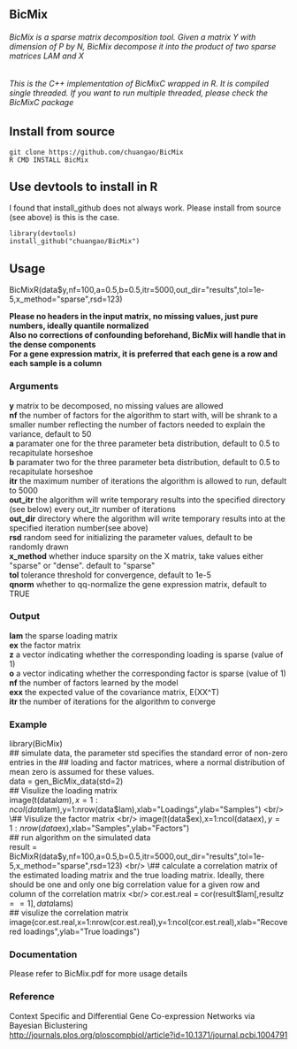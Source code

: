 ## BicMix

###### BicMix is a sparse matrix decomposition tool. Given a matrix Y with dimension of P by N, BicMix decompose it into the product of two sparse matrices LAM and X

###### This is the C++ implementation of BicMixC wrapped in R. It is compiled single threaded. If you want to run multiple threaded, please check the BicMixC package 


## Install from source

`git clone https://github.com/chuangao/BicMix` <br/>
`R CMD INSTALL BicMix` <br/>

## Use devtools to install in R

I found that install_github does not always work. Please install from source (see above) is this is the case.  

`library(devtools)` <br/>
`install_github("chuangao/BicMix")` <br/>

## Usage

BicMixR(data$y,nf=100,a=0.5,b=0.5,itr=5000,out_dir="results",tol=1e-5,x_method="sparse",rsd=123) <br/>

**Please no headers in the input matrix, no missing values, just pure numbers, ideally quantile normalized** <br/>
**Also no corrections of confounding beforehand, BicMix will handle that in the dense components** <br/>
**For a gene expression matrix, it is preferred that each gene is a row and each sample is a column** <br/> 

### Arguments
**y** matrix to be decomposed, no missing values are allowed <br/>
**nf** the number of factors for the algorithm to start with, will be shrank to a smaller number reflecting the number of factors needed to explain the variance, default to 50 <br/>
**a** paramater one for the three parameter beta distribution, default to 0.5 to recapitulate horseshoe <br/>
**b** paramater two for the three parameter beta distribution, default to 0.5 to recapitulate horseshoe <br/>
**itr** the maximum number of iterations the algorithm is allowed to run, default to 5000 <br/>
**out_itr** the algorithm will write temporary results into the specified directory (see below) every out_itr number of iterations <br/>
**out_dir** directory where the algorithm will write temporary results into at the specified iteration number(see above) <br/>
**rsd** random seed for initializing the parameter values, default to be randomly drawn <br/>
**x_method** whether induce sparsity on the X matrix, take values either "sparse" or "dense". default to "sparse" <br/>
**tol** tolerance threshold for convergence, default to 1e-5 <br/>
**qnorm** whether to qq-normalize the gene expression matrix, default to TRUE <br/>


### Output
**lam** the sparse loading matrix <br/>
**ex** the factor matrix <br/>
**z** a vector indicating whether the corresponding loading is sparse (value of 1) <br/> 
**o** a vector indicating whether the corresponding factor is sparse (value of 1) <br/> 
**nf** the number of factors learned by the model <br/>
**exx** the expected value of the covariance matrix, E(XX^T) <br/>
**itr** the number of iterations for the algorithm to converge <br/>

### Example
library(BicMix)<br/>
\## simulate data, the parameter std specifies the standard error of non-zero entries in the ## loading and factor matrices, where a normal distribution of mean zero is assumed for these values. <br/>
data = gen_BicMix_data(std=2) <br/>
\## Visulize the loading matrix  <br/>
image(t(data$lam),x=1:ncol(data$lam),y=1:nrow(data$lam),xlab="Loadings",ylab="Samples") <br/>
\## Visulize the factor matrix <br/>
image(t(data$ex),x=1:ncol(data$ex),y=1:nrow(data$ex),xlab="Samples",ylab="Factors") <br/>
\## run algorithm on the simulated data <br/>
result = BicMixR(data$y,nf=100,a=0.5,b=0.5,itr=5000,out_dir="results",tol=1e-5,x_method="sparse",rsd=123) <br/>
\## calculate a correlation matrix of the estimated loading matrix and the true loading matrix. Ideally, there should be one and only one big correlation value for a given row and column of the correlation matrix <br/>
cor.est.real = cor(result$lam[,result$z==1],data$lams) <br/>
\## visulize the correlation matrix <br/>
image(cor.est.real,x=1:nrow(cor.est.real),y=1:ncol(cor.est.real),xlab="Recovered loadings",ylab="True loadings") <br/>

### Documentation
Please refer to BicMix.pdf for more usage details <br/>

### Reference
Context Specific and Differential Gene Co-expression Networks via Bayesian Biclustering <br/>
http://journals.plos.org/ploscompbiol/article?id=10.1371/journal.pcbi.1004791



